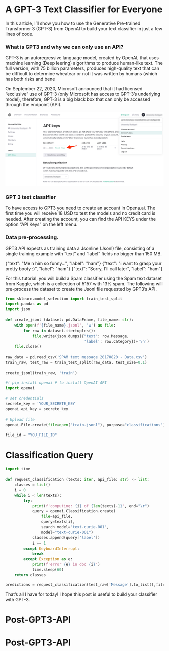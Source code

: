 # A GPT-3 Text Classifier for Everyone

In this article, I’ll show you how to use the Generative Pre-trained Transformer 3 (GPT-3) from OpenAI to build your text classifier in just a few lines of code.

### What is GPT3 and why we can only use an API?

GPT-3 is an autoregressive language model, created by OpenAI, that uses machine learning (Deep leering) algorithms to produce human-like text. The full version, with 75 billion parameters, produces high-quality text that can be difficult to determine wheatear or not it was written by humans (which has both risks and bene

On September 22, 2020, Microsoft announced that it had licensed “exclusive” use of GPT-3 (only Microsoft has access to GPT-3’s underlying model), therefore, GPT-3 is a big black box that can only be accessed through the endpoint (API).

<img src="OPENAI_KEY.png" width="800"/>


### GPT 3 text classifier

To have access to GPT3 you need to create an account in Opena.ai. The first time you will receive 18 USD to test the models and no credit card is needed. After creating the account, you can find the API KEYS under the option “API Keys” on the left menu.

### Data pre-processing.

GPT3 API expects as training data a Jsonline (Jsonl) file, consisting of a single training example with “text” and “label” fields no bigger than 150 MB.

{"text": "Me n him so funny...", "label": "ham"}
{"text": "i want to grasp your pretty booty :)", "label": "ham"}
{"text": "Sorry, I'll call later", "label": "ham"}

For this tutorial. you will build a Spam classifier using the Spam text dataset from Kaggle, which is a collection of 5157 with 13% spam. The following will pre-process the dataset to create the Jsonl file requested by GPT3’s API.


```python
from sklearn.model_selection import train_test_split
import pandas as pd
import json

def create_jsonl (dataset: pd.DataFrame, file_name: str):
    with open(f'{file_name}.jsonl', 'w') as file:
        for row in dataset.itertuples():
            file.write(json.dumps({"text": row.Message,
                                   'label': row.Category})+'\n')
    file.close()

raw_data = pd.read_csv('SPAM text message 20170820 - Data.csv')
train_raw, test_raw = train_test_split(raw_data, test_size=0.1)

create_jsonl(train_raw, 'train')
```


```python
#! pip install openai # to install OpenAI API
import openai

# set credentials
secrete_key = 'YOUR_SECRETE_KEY'
openai.api_key = secrete_key

# Upload file
openai.File.create(file=open("train.jsonl"), purpose="classifications")
```


```python
file_id = "YOU_FILE_ID"
```

# Classification Query


```python
import time

def request_classification (texts: iter, api_file: str) -> list:
    classes = list()
    i = 0
    while i < len(texts):
        try:
            print(f'computing: {i} of {len(texts)-1}', end="\r")
            query = openai.Classification.create(
                file=api_file,
                query=texts[i],
                search_model="text-curie-001",
                model="text-curie-001")
            classes.append(query['label'])
            i += 1
        except KeyboardInterrupt:
            break
        except Exception as e:
            print(f'error {e} in doc {i}')
            time.sleep(60)
    return classes
```


```python
predictions = request_classification(test_raw['Message'].to_list(),file_id)
```

That’s all I have for today! I hope this post is useful to build your classifier with GPT-3.
# Post-GPT3-API
# Post-GPT3-API

